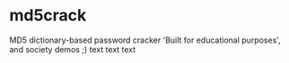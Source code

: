 # md5crack
MD5 dictionary-based password cracker 'Built for educational purposes', and society demos ;)
text text text

